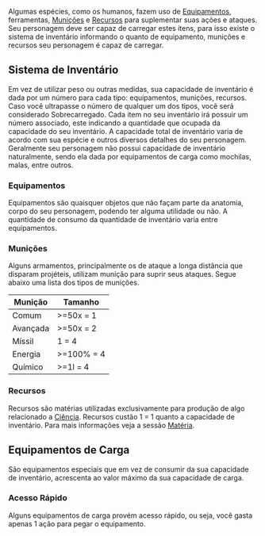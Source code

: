 Algumas espécies, como os humanos, fazem uso de [Equipamentos](#equipamentos), ferramentas, [Munições](#munições) e [Recursos](#recursos) para suplementar suas ações e ataques. Seu personagem deve ser capaz de carregar estes itens, para isso existe o sistema de inventário informando o quanto de equipamento, munições e recursos seu personagem é capaz de carregar.

## Sistema de Inventário

Em vez de utilizar peso ou outras medidas, sua capacidade de inventário é dada por um número para cada tipo: equipamentos, munições, recursos. Caso você ultrapasse o número de qualquer um dos tipos, você será considerado Sobrecarregado.
Cada item no seu inventário irá possuir um número associado, este indicando a quantidade que ocupada da capacidade do seu inventário.
A capacidade total de inventário varia de acordo com sua espécie e outros diversos detalhes do seu personagem. Geralmente seu personagem não possui capacidade de inventário naturalmente, sendo ela dada por equipamentos de carga como mochilas, malas, entre outros.

### Equipamentos

Equipamentos são quaisquer objetos que não façam parte da anatomia, corpo do seu personagem, podendo ter alguma utilidade ou não. A quantidade de consumo da quantidade de inventário varia entre equipamentos.

### Munições

Alguns armamentos, principalmente os de ataque a longa distância que disparam projéteis, utilizam munição para suprir seus ataques. Segue abaixo uma lista dos tipos de munições.

| Munição  | Tamanho    |
| -------- | ---------- |
| Comum    | >=50x = 1  |
| Avançada | >=50x = 2  |
| Míssil   | 1 = 4      |
| Energia  | >=100% = 4 |
| Químico  | >=1l = 4   |

### Recursos

Recursos são matérias utilizadas exclusivamente para produção de algo relacionado a [Ciência](). Recursos custão 1 = 1 quanto a capacidade de inventário. Para mais informações veja a sessão [Matéria]().

## Equipamentos de Carga

São equipamentos especiais que em vez de consumir da sua capacidade de inventário, acrescenta ao valor máximo da sua capacidade de carga.

### Acesso Rápido

Alguns equipamentos de carga provém acesso rápido, ou seja, você gasta apenas 1 ação para pegar o equipamento.
